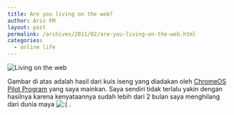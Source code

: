 ```yaml
---
title: Are you living on the web?
author: Aris FM
layout: post
permalink: /archives/2011/02/are-you-living-on-the-web.html
categories:
  - online life
---
```

<img src="http://i2.wp.com/cekerholic.com/wp-content/uploads/2011/02/living-web.jpg?fit=604%2C335" alt="Living on the web" class="aligncenter size-full wp-image-641" data-recalc-dims="1" />

Gambar di atas adalah hasil dari kuis iseng yang diadakan oleh [ChromeOS Pilot Program][1] yang saya mainkan. Saya sendiri tidak terlalu yakin dengan hasilnya karena kenyataannya sudah lebih dari 2 bulan saya menghilang dari dunia maya <img src='http://i2.wp.com/cekerholic.com/wp-includes/images/smilies/icon_sad.gif?w=604' alt=':(' class='wp-smiley' data-recalc-dims="1" /> .

 [1]: http://www.google.com/chromeos/pilot-program-quiz.html